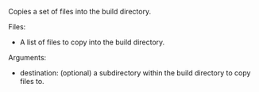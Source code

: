 Copies a set of files into the build directory.

Files:
  * A list of files to copy into the build directory.

Arguments:
  * destination: (optional) a subdirectory within the build directory to copy
                 files to.